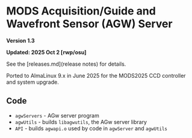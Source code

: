 # MODS Acquisition/Guide and Wavefront Sensor (AGW) Server

**Version 1.3**

**Updated: 2025 Oct 2 [rwp/osu]**

See the [releases.md](release notes) for details.

Ported to AlmaLinux 9.x in June 2025 for the MODS2025 CCD controller and system upgrade.

## Code 

 * `agwServers` - AGw server program
 * `agwUtils` - builds `libagwutils`, the AGw server library
 * `API` - builds `agwapi.o` used by code in `agwServer` and `agwUtils`

